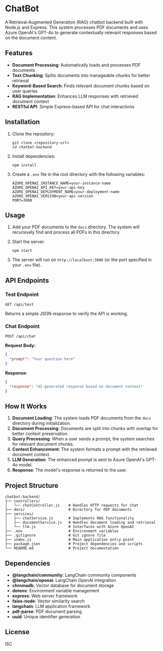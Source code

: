 # ChatBot

A Retrieval-Augmented Generation (RAG) chatbot backend built with Node.js and Express. This system processes PDF documents and uses Azure OpenAI's GPT-4o to generate contextually relevant responses based on the document content.

## Features

- **Document Processing**: Automatically loads and processes PDF documents
- **Text Chunking**: Splits documents into manageable chunks for better retrieval
- **Keyword-Based Search**: Finds relevant document chunks based on user queries
- **RAG Implementation**: Enhances LLM responses with retrieved document context
- **RESTful API**: Simple Express-based API for chat interactions

## Installation

1. Clone the repository:
   ```
   git clone <repository-url>
   cd chatbot-backend
   ```

2. Install dependencies:
   ```
   npm install
   ```

3. Create a `.env` file in the root directory with the following variables:
   ```
   AZURE_OPENAI_INSTANCE_NAME=your-instance-name
   AZURE_OPENAI_API_KEY=your-api-key
   AZURE_OPENAI_DEPLOYMENT_NAME=your-deployment-name
   AZURE_OPENAI_VERSION=your-api-version
   PORT=3000
   ```

## Usage

1. Add your PDF documents to the `docs` directory. The system will recursively find and process all PDFs in this directory.

2. Start the server:
   ```
   npm start
   ```

3. The server will run on `http://localhost:3000` (or the port specified in your `.env` file).

## API Endpoints

### Test Endpoint

```
GET /api/test
```

Returns a simple JSON response to verify the API is working.

### Chat Endpoint

```
POST /api/chat
```

**Request Body:**
```json
{
  "prompt": "Your question here"
}
```

**Response:**
```json
{
  "response": "AI-generated response based on document context"
}
```

## How It Works

1. **Document Loading**: The system loads PDF documents from the `docs` directory during initialization.
2. **Document Processing**: Documents are split into chunks with overlap for better context preservation.
3. **Query Processing**: When a user sends a prompt, the system searches for relevant document chunks.
4. **Context Enhancement**: The system formats a prompt with the retrieved document context.
5. **LLM Generation**: The enhanced prompt is sent to Azure OpenAI's GPT-4o model.
6. **Response**: The model's response is returned to the user.

## Project Structure

```
chatbot-backend/
├── controllers/
│   └── chatController.js    # Handles HTTP requests for chat
├── docs/                    # Directory for PDF documents
├── services/
│   ├── chatService.js       # Implements RAG functionality
│   ├── documentService.js   # Handles document loading and retrieval
│   └── llm.js               # Interfaces with Azure OpenAI
├── .env                     # Environment variables
├── .gitignore               # Git ignore file
├── index.js                 # Main application entry point
├── package.json             # Project dependencies and scripts
└── README.md                # Project documentation
```

## Dependencies

- **@langchain/community**: LangChain community components
- **@langchain/openai**: LangChain OpenAI integration
- **chromadb**: Vector database for document storage
- **dotenv**: Environment variable management
- **express**: Web server framework
- **faiss-node**: Vector similarity search
- **langchain**: LLM application framework
- **pdf-parse**: PDF document parsing
- **uuid**: Unique identifier generation

## License

ISC
